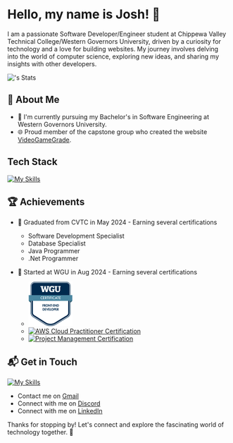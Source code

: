 # Hello, my name is Josh! 👋

I am a passionate Software Developer/Engineer student at Chippewa Valley Technical College/Western Governors University, driven by a curiosity for technology and a love for building websites. My journey involves delving into the world of computer science, exploring new ideas, and sharing my insights with other developers.

![<Jwonka>'s Stats](https://github-readme-stats.vercel.app/api?username=Jwonka&theme=vue-dark&show_icons=true&hide_border=true&count_private=true)

## 🔎 About Me

- 🔭 I'm currently pursuing my Bachelor's in Software Engineering at Western Governors University.
- 🌐 Proud member of the capstone group who created the website [VideoGameGrade](https://videogamegrade.azurewebsites.net/).

## Tech Stack
[![My Skills](https://skillicons.dev/icons?i=js,html,css,bootstrap,dotnet,mysql,cs,java,php,py,idea,eclipse,vscode,visualstudio,unity,git,github,azure)](https://skillicons.dev)


 ## 🏆 Achievements

- 🌟 Graduated from CVTC in May 2024 - Earning several certifications
  - Software Development Specialist
  - Database Specialist
  - Java Programmer
  - .Net Programmer
- 🌟 Started at WGU in Aug 2024 - Earning several certifications
  
    <ul>
     <li>
      <a href="https://www.wgu.edu/">
       <img src="https://raw.githubusercontent.com/Jwonka/JJ/main/Assets/WGU%20Academic%20Credentials%20-%20WGU%20Certificate%20Front-End%20Developer%20-%202024-09-28.png" alt="Front-End Web Development Badge" width="100">
      </a>
     </li>
     <li>
      <a href="https://www.wgu.edu/">
       <img src="https://raw.githubusercontent.com/Jwonka/JJ/main/Assets/aws-certified-cloud-practitioner (Large).png" alt="AWS Cloud Practitioner Certification" width="100">
      </a>
     </li>
     <li>
      <a href="https://www.wgu.edu/">
       <img src="https://raw.githubusercontent.com/Jwonka/JJ/main/Assets/comptia-project-certification.5.png" alt="Project Management Certification" width="100">
      </a>
     </li>
    </ul>


## 📬 Get in Touch
[![My Skills](https://skillicons.dev/icons?i=gmail,discord,linkedin)](https://skillicons.dev)

- Contact me on <a href="mailto:jjwerlein@gmail.com">Gmail</a>
- Connect with me on [Discord](https://discordapp.com/users/1091064240095371375)
- Connect with me on [LinkedIn](https://www.linkedin.com/in/joshua-werlein-901241241/)

Thanks for stopping by! Let's connect and explore the fascinating world of technology together. 🚀


<!--

**Jwonka/Jwonka** is a ✨ _special_ ✨ repository because its `README.md` (this file) appears on your GitHub profile.

Here are some ideas to get you started:

## 🌱 Currently Exploring

- 🚀 Learning Full Stack Web Development
  - Exploring the ins and outs of React and Redux for dynamic front-end experiences.
  - Navigating through the world of React Router for seamless page transitions.
  - Styling with Tailwind CSS to create modern and responsive user interfaces.
  - Building server-side applications with Django, a powerful Python web framework.
  - Diving into PostgreSQL for efficient and scalable database management.
- 🔭 I’m currently working on ...
- 🌱 I’m currently learning ...
- 👯 I’m looking to collaborate on ...
- 🤔 I’m looking for help with ...
- 💬 Ask me about ...
- 📫 How to reach me: ...
- 😄 Pronouns: ...
- ⚡ Fun fact: ...
-->
